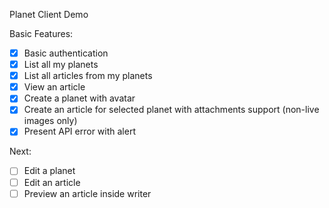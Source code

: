Planet Client Demo

Basic Features:
- [x] Basic authentication
- [x] List all my planets
- [x] List all articles from my planets
- [x] View an article
- [x] Create a planet with avatar
- [x] Create an article for selected planet with attachments support (non-live images only)
- [x] Present API error with alert

Next:
- [ ] Edit a planet
- [ ] Edit an article
- [ ] Preview an article inside writer
